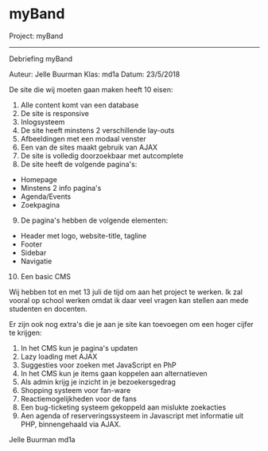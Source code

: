 # myBand
Project: myBand

______________________________________________________________________________________________________________________

Debriefing myBand

Auteur: Jelle Buurman
Klas: md1a
Datum: 23/5/2018

De site die wij moeten gaan maken heeft 10 eisen:
1. Alle content komt van een database
2. De site is responsive
3. Inlogsysteem
4. De site heeft minstens 2 verschillende lay-outs
5. Afbeeldingen met een modaal venster
6. Een van de sites maakt gebruik van AJAX
7. De site is volledig doorzoekbaar met autcomplete
8. De site heeft de volgende pagina's:
  - Homepage
  - Minstens 2 info pagina's
  - Agenda/Events
  - Zoekpagina
9. De pagina's hebben de volgende elementen:
  - Header met logo, website-title, tagline
  - Footer
  - Sidebar
  - Navigatie
10. Een basic CMS

Wij hebben tot en met 13 juli de tijd om aan het project te werken. Ik zal vooral op school werken omdat ik daar veel vragen kan stellen aan mede studenten en docenten.

Er zijn ook nog extra's die je aan je site kan toevoegen om een hoger cijfer te krijgen:
1. In het CMS kun je pagina's updaten
2. Lazy loading met AJAX
3. Suggesties voor zoeken met JavaScript en PhP
4. In het CMS kun je items gaan koppelen aan alternatieven
5. Als admin krijg je inzicht in je bezoekersgedrag
6. Shopping systeem voor fan-ware
7. Reactiemogelijkheden voor de fans
8. Een bug-ticketing systeem gekoppeld aan mislukte zoekacties
9. Aen agenda of reserveringssysteem​ ​in Javascript met informatie uit PHP, binnengehaald via AJAX.



Jelle Buurman md1a
